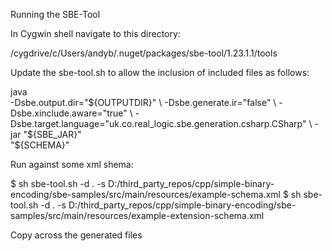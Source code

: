 Running the SBE-Tool

In Cygwin shell navigate to this directory:

/cygdrive/c/Users/andyb/.nuget/packages/sbe-tool/1.23.1.1/tools

Update the sbe-tool.sh to allow the inclusion of included files as follows:

java \
-Dsbe.output.dir="${OUTPUTDIR}" \
-Dsbe.generate.ir="false" \
-Dsbe.xinclude.aware="true" \
-Dsbe.target.language="uk.co.real_logic.sbe.generation.csharp.CSharp" \
-jar "${SBE_JAR}" \
"${SCHEMA}"

Run against some xml shema:

$ sh sbe-tool.sh -d . -s D:/third_party_repos/cpp/simple-binary-encoding/sbe-samples/src/main/resources/example-schema.xml
$ sh sbe-tool.sh -d . -s D:/third_party_repos/cpp/simple-binary-encoding/sbe-samples/src/main/resources/example-extension-schema.xml

Copy across the generated files
